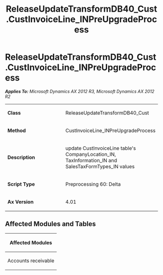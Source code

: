 ﻿---
title: ReleaseUpdateTransformDB40_Cust.CustInvoiceLine_INPreUpgradeProcess
TOCTitle: ReleaseUpdateTransformDB40_Cust.CustInvoiceLine_INPreUpgradeProcess
ms:assetid: a0f92470-9e29-d7f2-f308-9ea9e65c9187
ms:mtpsurl: https://msdn.microsoft.com/en-us/library/JJ736716(v=AX.60)
ms:contentKeyID: 49710148
ms.date: 05/18/2015
mtps_version: v=AX.60
---

# ReleaseUpdateTransformDB40\_Cust.CustInvoiceLine\_INPreUpgradeProcess 


_**Applies To:** Microsoft Dynamics AX 2012 R3, Microsoft Dynamics AX 2012 R2_

<table>
<colgroup>
<col style="width: 50%" />
<col style="width: 50%" />
</colgroup>
<tbody>
<tr class="odd">
<td><p><strong>Class</strong></p></td>
<td><p>ReleaseUpdateTransformDB40_Cust</p></td>
</tr>
<tr class="even">
<td><p><strong>Method</strong></p></td>
<td><p>CustInvoiceLine_INPreUpgradeProcess</p></td>
</tr>
<tr class="odd">
<td><p><strong>Description</strong></p></td>
<td><p>update CustInvoiceLine table's CompanyLocation_IN, TaxInformation_IN and SalesTaxFormTypes_IN values</p></td>
</tr>
<tr class="even">
<td><p><strong>Script Type</strong></p></td>
<td><p>Preprocessing 60: Delta</p></td>
</tr>
<tr class="odd">
<td><p><strong>Ax Version</strong></p></td>
<td><p>4.01</p></td>
</tr>
</tbody>
</table>


## Affected Modules and Tables

<table>
<colgroup>
<col style="width: 100%" />
</colgroup>
<thead>
<tr class="header">
<th><p>Affected Modules</p></th>
</tr>
</thead>
<tbody>
<tr class="odd">
<td><p>Accounts receivable</p></td>
</tr>
</tbody>
</table>

  



